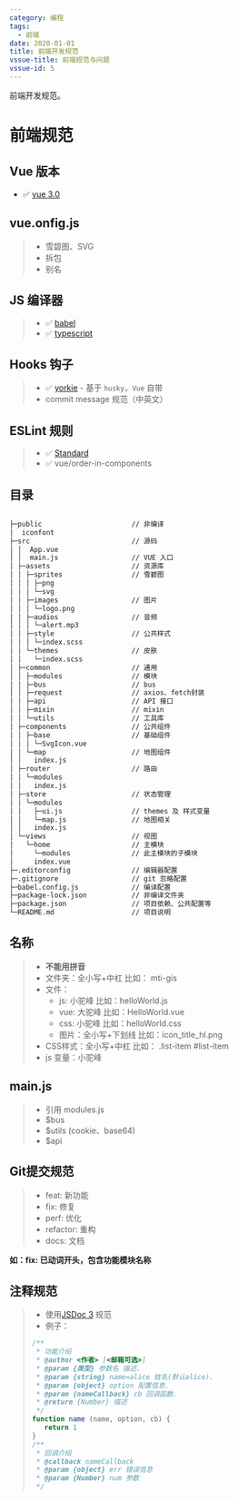 ```yaml
---
category: 编程
tags:
  - 前端
date: 2020-01-01
title: 前端开发规范
vssue-title: 前端规范与问题
vssue-id: 5
---
```


前端开发规范。

<!-- more -->

# 前端规范

## Vue 版本

- ✅ [vue 3.0][2]

## vue.onfig.js

> - 雪碧图、SVG
> - 拆包
> - 别名

## JS 编译器

> - ✅ [babel][3]
> - ✅ [typescript][4]

## Hooks 钩子

> - ✅ [yorkie][5] - 基于 `husky`，`Vue` 自带
> - commit message 规范（中英文）

## ESLint 规则

> - ✅ [Standard][7]
> - ✅ vue/order-in-components


## 目录

```cmd

├─public                      // 非编译
│  iconfont
├─src                         // 源码
│ │  App.vue
│ │  main.js                  // VUE 入口
│ ├─assets                    // 资源库
│ │ ├─sprites                 // 雪碧图
│ │ │ ├─png
│ │ │ └─svg
│ │ ├─images                  // 图片
│ │ │ └─logo.png
│ │ ├─audios                  // 音频
│ │ │ └─alert.mp3
│ │ ├─style                   // 公共样式
│ │ │ └─index.scss
│ │ └─themes                  // 皮肤
│ │   └─index.scss
│ ├─common                    // 通用
│ │ ├─modules                 // 模块
│ │ ├─bus                     // bus
│ │ ├─request                 // axios、fetch封装
│ │ ├─api                     // API 接口
│ │ ├─mixin                   // mixin
│ │ └─utils                   // 工具库
│ ├─components                // 公共组件
│ │ ├─base                    // 基础组件
│ │ │ └─SvgIcon.vue
│ │ └─map                     // 地图组件
│ │   index.js
│ ├─router                    // 路由
│ │ └─modules
│ │   index.js
│ ├─store                     // 状态管理
│ │ └─modules
│ │   ├─ui.js                 // themes 及 样式变量
│ │   └─map.js                // 地图相关
│ │   index.js
│ └─views                     // 视图
│   └─home                    // 主模块
│     └─modules               // 此主模块的子模块
│     index.vue
├─.editorconfig               // 编辑器配置
├─.gitignore                  // git 忽略配置
├─babel.config.js             // 编译配置
├─package-lock.json           // 非编译文件夹
├─package.json                // 项目依赖、公共配置等
└─README.md                   // 项目说明

```

## 名称
> - **不能用拼音**
> - 文件夹：全小写+中杠  比如： mti-gis
> - 文件：
>      - js: 小驼峰     比如：helloWorld.js
>      - vue: 大驼峰    比如：HelloWorld.vue
>      - css: 小驼峰    比如：helloWorld.css
>      - 图片：全小写+下划线 比如：icon_title_hl.png
> - CSS样式：全小写+中杠   比如： .list-item  #list-item
> - js 变量：小驼峰

## main.js
> - 引用 modules.js
> - $bus
> - $utils (cookie、base64)
> - $api

## Git提交规范

> - feat: 新功能
> - fix: 修复
> - perf: 优化
> - refactor: 重构
> - docs: 文档

**如：fix: 已动词开头，包含功能模块名称**

## 注释规范
> * 使用[JSDoc 3](http://www.css88.com/doc/jsdoc/about-configuring-jsdoc.html) 规范
> * 例子：
>
> ```javascript
> /**
>  * 功能介绍
>  * @author <作者> [<邮箱可选>]
>  * @param {类型} 参数名 描述.
>  * @param {string} name=alice 姓名(默认alice).
>  * @param {object} option 配置信息.
>  * @param {nameCallback} cb 回调函数.
>  * @return {Number} 描述
>  */
> function name (name, option, cb) {
>    return 1
> }
> /**
>  * 回调介绍
>  * @callback nameCallback
>  * @param {object} err 错误信息
>  * @param {Number} num 参数
>  */
> ```

[1]:https://cn.vuejs.org/
[2]:https://www.vue3js.cn/docs/zh/
[3]:https://www.babeljs.cn/
[4]:https://www.tslang.cn/
[5]:https://github.com/yyx990803/yorkie
[6]:https://typicode.github.io/husky/#/
[7]:https://standardjs.com/readme-zhcn.html
[8]:https://github.com/lin-123/javascript
[9]:http://eslint.cn/
[10]:https://github.com/prettier/eslint-plugin-prettier#readme
[11]:https://element.eleme.cn/#/zh-CN
[12]:http://10.168.4.5:8088/
[13]:https://dayjs.fenxianglu.cn/
[14]:https://www.lodashjs.com/
[15]:https://github.com/surmon-china/vue-video-player#readme
[16]:http://turfjs.org/
[17]:https://www.npmjs.com/package/number-precision
[18]:https://github.com/hujiulong/gcoord
